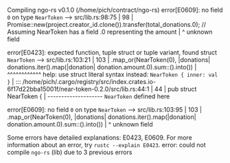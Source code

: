    Compiling ngo-rs v0.1.0 (/home/pich/contract/ngo-rs)
error[E0609]: no field `0` on type `NearToken`
  --> src/lib.rs:98:75
   |
98 |         Promise::new(project.creator_id.clone()).transfer(total_donations.0); // Assuming NearToken has a field .0 representing the amount
   |                                                                           ^ unknown field

error[E0423]: expected function, tuple struct or tuple variant, found struct `NearToken`
   --> src/lib.rs:103:21
    |
103 |             .map_or(NearToken(0), |donations| donations.iter().map(|donation| donation.amount.0).sum::<u128>().into())
    |                     ^^^^^^^^^^^^ help: use struct literal syntax instead: `NearToken { inner: val }`
    |
   ::: /home/pich/.cargo/registry/src/index.crates.io-6f17d22bba15001f/near-token-0.2.0/src/lib.rs:44:1
    |
44  | pub struct NearToken {
    | -------------------- `NearToken` defined here

error[E0609]: no field `0` on type `NearToken`
   --> src/lib.rs:103:95
    |
103 |             .map_or(NearToken(0), |donations| donations.iter().map(|donation| donation.amount.0).sum::<u128>().into())
    |                                                                                               ^ unknown field

Some errors have detailed explanations: E0423, E0609.
For more information about an error, try `rustc --explain E0423`.
error: could not compile `ngo-rs` (lib) due to 3 previous errors

